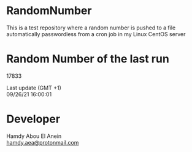 # RandomNumber    
This is a test repository where a random number is pushed to a file automatically passwordless from a cron job in my Linux CentOS server    
# Random Number of the last run   
17833
      
Last update (GMT +1)    
09/26/21 16:00:01
# Developer    
Hamdy Abou El Anein   
hamdy.aea@protonmail.com
